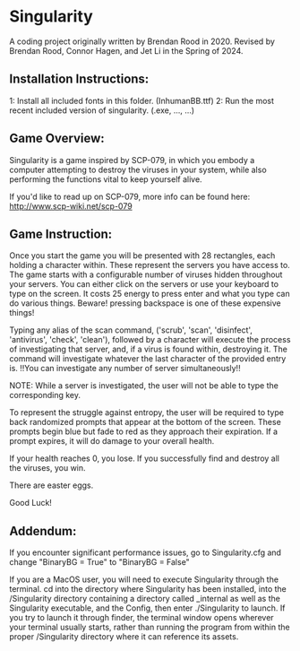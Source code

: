 # Singularity
A coding project originally written by Brendan Rood in 2020.
Revised by Brendan Rood, Connor Hagen, and Jet Li in the Spring of 2024.

## Installation Instructions:
1: Install all included fonts in this folder. (InhumanBB.ttf)
2: Run the most recent included version of singularity. (.exe, ..., ...)

## Game Overview:
Singularity is a game inspired by SCP-079, in which you embody a computer attempting to destroy the viruses
in your system, while also performing the functions vital to keep yourself alive.

If you'd like to read up on SCP-079, more info can be found here: http://www.scp-wiki.net/scp-079

## Game Instruction:
Once you start the game you will be presented with 28 rectangles, each holding a character within. These represent
the servers you have access to. The game starts with a configurable number of viruses hidden throughout your
servers. You can either click on the servers or use your keyboard to type on the screen.
It costs 25 energy to press enter and what you type can do various things.
Beware! pressing backspace is one of these expensive things!

Typing any alias of the scan command, ('scrub', 'scan', 'disinfect', 'antivirus', 'check', 'clean'), followed
by a character will execute the process of investigating that server, and, if a virus is found within, destroying
it. The command will investigate whatever the last character of the provided entry is.
!!You can investigate any number of server simultaneously!!

NOTE: While a server is investigated, the user will not be able to type the corresponding key.

To represent the struggle against entropy, the user will be required to type back randomized prompts that appear
at the bottom of the screen. These prompts begin blue but fade to red as they approach their expiration. If a
prompt expires, it will do damage to your overall health.

If your health reaches 0, you lose.
If you successfully find and destroy all the viruses, you win.

There are easter eggs.

Good Luck!


## Addendum:
If you encounter significant performance issues, go to Singularity.cfg and change
"BinaryBG = True" to "BinaryBG = False"

If you are a MacOS user, you will need to execute Singularity through the terminal. 
cd into the directory where Singularity has been installed, into the /Singularity 
directory containing a directory called _internal as well as the Singularity executable, and the Config,
then enter ./Singularity to launch.
If you try to launch it through finder, the terminal window opens wherever your terminal usually starts,
rather than running the program from within the proper /Singularity directory where it can reference
its assets.